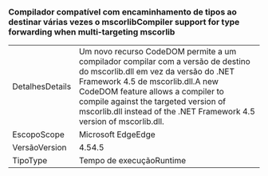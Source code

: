 ### <a name="compiler-support-for-type-forwarding-when-multi-targeting-mscorlib"></a><span data-ttu-id="95372-101">Compilador compatível com encaminhamento de tipos ao destinar várias vezes o mscorlib</span><span class="sxs-lookup"><span data-stu-id="95372-101">Compiler support for type forwarding when multi-targeting mscorlib</span></span>

|   |   |
|---|---|
|<span data-ttu-id="95372-102">Detalhes</span><span class="sxs-lookup"><span data-stu-id="95372-102">Details</span></span>|<span data-ttu-id="95372-103">Um novo recurso CodeDOM permite a um compilador compilar com a versão de destino do mscorlib.dll em vez da versão do .NET Framework 4.5 de mscorlib.dll.</span><span class="sxs-lookup"><span data-stu-id="95372-103">A new CodeDOM feature allows a compiler to compile against the targeted version of mscorlib.dll instead of the .NET Framework 4.5 version of mscorlib.dll.</span></span>|
|<span data-ttu-id="95372-104">Escopo</span><span class="sxs-lookup"><span data-stu-id="95372-104">Scope</span></span>|<span data-ttu-id="95372-105">Microsoft Edge</span><span class="sxs-lookup"><span data-stu-id="95372-105">Edge</span></span>|
|<span data-ttu-id="95372-106">Versão</span><span class="sxs-lookup"><span data-stu-id="95372-106">Version</span></span>|<span data-ttu-id="95372-107">4.5</span><span class="sxs-lookup"><span data-stu-id="95372-107">4.5</span></span>|
|<span data-ttu-id="95372-108">Tipo</span><span class="sxs-lookup"><span data-stu-id="95372-108">Type</span></span>|<span data-ttu-id="95372-109">Tempo de execução</span><span class="sxs-lookup"><span data-stu-id="95372-109">Runtime</span></span>|

